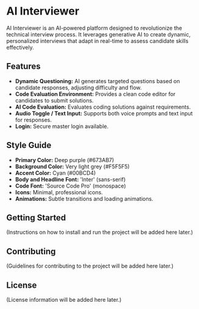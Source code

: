# AI Interviewer

AI Interviewer is an AI-powered platform designed to revolutionize the technical interview process. It leverages generative AI to create dynamic, personalized interviews that adapt in real-time to assess candidate skills effectively.

## Features

*   **Dynamic Questioning:** AI generates targeted questions based on candidate responses, adjusting difficulty and flow.
*   **Code Evaluation Environment:** Provides a clean code editor for candidates to submit solutions.
*   **AI Code Evaluation:** Evaluates coding solutions against requirements.
*   **Audio Toggle / Text Input:** Supports both voice prompts and text input for responses.
*   **Login:** Secure master login available.

## Style Guide

*   **Primary Color:** Deep purple (#673AB7)
*   **Background Color:** Very light grey (#F5F5F5)
*   **Accent Color:** Cyan (#00BCD4)
*   **Body and Headline Font:** 'Inter' (sans-serif)
*   **Code Font:** 'Source Code Pro' (monospace)
*   **Icons:** Minimal, professional icons.
*   **Animations:** Subtle transitions and loading animations.

## Getting Started

(Instructions on how to install and run the project will be added here later.)

## Contributing

(Guidelines for contributing to the project will be added here later.)

## License

(License information will be added here later.)
